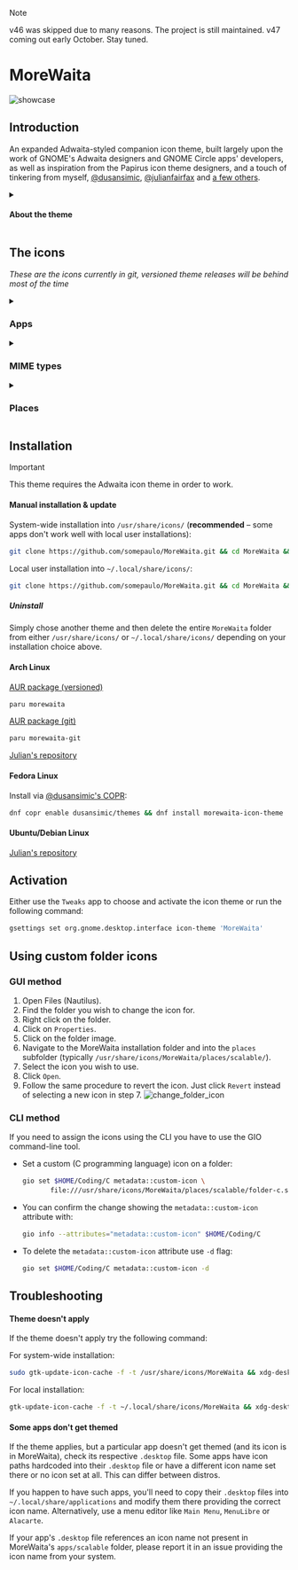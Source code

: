 > [!NOTE]
> v46 was skipped due to many reasons. The project is still maintained. v47 coming out early October. Stay tuned.

# MoreWaita

![showcase](https://repository-images.githubusercontent.com/543632052/3eca878b-6b04-49d9-a5f6-c369569fa610)

## Introduction

An expanded Adwaita-styled companion icon theme, built largely upon the work of GNOME's Adwaita designers and GNOME Circle apps' developers, as well as inspiration from the Papirus icon theme designers, and a touch of tinkering from myself, [@dusansimic](https://github.com/dusansimic), [@julianfairfax](https://github.com/julianfairfax) and [a few others](https://github.com/somepaulo/MoreWaita/graphs/contributors).

<details>
<summary><h4>About the theme</h4></summary>

The purpose of this theme is to provide third-party apps with a consistent look and feel in Gnome Shell.

The goal of MoreWaita is to add to Adwaita, not modify it, and to do roughly what Breeze does for KDE. This theme does not override any Adwaita icons, nor any Gnome Circle apps icons, nor icons that generally fit into the Adwaita paradigm (like Transmission GTK). Currently, this theme is way less all-inclusive than many others, but the aim is to be on par with Papirus some day. However, this is (mostly) a one-man hobby effort, albeit with some greatly appreciated help, so suggestions, requests, PRs and contributions are very welcome. Please read CONTRIBUTING.md before submitting PRs.

For most icons, especially branded ones, the general idea is to stay as close as possible to the original icons – to the point of using them in full – and giving them the distinct Adwaita 'perspective' and general flatness. One thing this theme deviates from is the Gnome colour palette in brand icons – MoreWaita keeps the brand colours.

This theme is built and tested against vanilla Gnome on Arch Linux. If an icon is in the theme, but is not applying to your app, please open an issue and mention the icon name referenced in your app's `.desktop` file.
</details>

## The icons

_These are the icons currently in git, versioned theme releases will be behind most of the time_
<details>
<summary><h3>Apps</h3></summary>
![icon](./apps/scalable/abiword.svg)
![icon](./apps/scalable/gnome-aisleriot.svg)
![icon](./apps/scalable/alacritty.svg "Alacritty")
![icon](./apps/scalable/androidstudio.svg)
![icon](./apps/scalable/android-studio-canary.svg)
![icon](./apps/scalable/anydesk.svg)
![icon](./apps/scalable/ardour.svg)
![icon](./apps/scalable/atomix.svg)
![icon](./apps/scalable/audacity.svg "Audacity")
![icon](./apps/scalable/bitwarden.svg)
![icon](./apps/scalable/bitwig-studio.svg)
![icon](./apps/scalable/bleachbit.svg)
![icon](./apps/scalable/blender.svg "Blender")
![icon](./apps/scalable/brave-desktop.svg "Brave")
![icon](./apps/scalable/dev.bsnes.bsnes.svg)
![icon](./apps/scalable/btop.svg)
![icon](./apps/scalable/accessories-character-map.svg)
![icon](./apps/scalable/calibre.svg)
![icon](./apps/scalable/calibre-ebook-edit.svg)
![icon](./apps/scalable/calibre-viewer.svg)
![icon](./apps/scalable/carla.svg)
![icon](./apps/scalable/carla-control.svg)
![icon](./apps/scalable/cawbird.svg)
![icon](./apps/scalable/chromium-browser.svg)
![icon](./apps/scalable/clamtk.svg)
![icon](./apps/scalable/com.github.rafostar.Clapper.svg)
![icon](./apps/scalable/CMakeSetup.svg)
![icon](./apps/scalable/codeblocks.svg)
![icon](./apps/scalable/code-oss.svg)
![icon](./apps/scalable/corectrl.svg)
![icon](./apps/scalable/cups.svg)
![icon](./apps/scalable/darktable.svg)
![icon](./apps/scalable/resolve.svg)
![icon](./apps/scalable/dbeaver.svg)
![icon](./apps/scalable/preferences-desktop-theme.svg)
![icon](./apps/scalable/discord.svg)
![icon](./apps/scalable/discord-canary.svg)
![icon](./apps/scalable/org.DolphinEmu.dolphin-emu.svg)
![icon](./apps/scalable/eclipse.svg)
![icon](./apps/scalable/electron.svg)
![icon](./apps/scalable/electrum.svg)
![icon](./apps/scalable/io.element.Element.svg "Element")
![icon](./apps/scalable/enpass.svg)
![icon](./apps/scalable/etcher.svg)
![icon](./apps/scalable/facebook-messenger.svg)
![icon](./apps/scalable/org.fdroid.Repomaker.svg)
![icon](./apps/scalable/figma.svg)
![icon](./apps/scalable/filezilla.svg "FileZilla")
![icon](./apps/scalable/firefox.svg "Firefox")
![icon](./apps/scalable/firefox-developer-edition.svg)
![icon](./apps/scalable/firewall-config.svg)
![icon](./apps/scalable/fish.svg)
![icon](./apps/scalable/flightgear.svg)
![icon](./apps/scalable/fgcom.svg)
![icon](./apps/scalable/foobar2000.svg)
![icon](./apps/scalable/freac.svg)
![icon](./apps/scalable/freetube.svg)
![icon](./apps/scalable/fuse-emulator.svg)
![icon](./apps/scalable/gda-browser-5.0.svg)
![icon](./apps/scalable/gda-control-center.svg)
![icon](./apps/scalable/geany.svg)
![icon](./apps/scalable/genymotion.svg)
![icon](./apps/scalable/gimp.svg "GIMP")
![icon](./apps/scalable/github-desktop.svg)
![icon](./apps/scalable/gitkraken.svg)
![icon](./apps/scalable/godot.svg "Godot")
![icon](./apps/scalable/google-chrome.svg)
![icon](./apps/scalable/google-earth.svg)
![icon](./apps/scalable/gparted.svg)
![icon](./apps/scalable/gpsd-logo.svg)
![icon](./apps/scalable/grapejuice.svg)
![icon](./apps/scalable/grapejuice-roblox-player.svg)
![icon](./apps/scalable/grapejuice-roblox-studio.svg)
![icon](./apps/scalable/grub-customizer.svg)
![icon](./apps/scalable/gsmartcontrol.svg)
![icon](./apps/scalable/gufw.svg)
![icon](./apps/scalable/fr.handbrake.ghb.svg)
![icon](./apps/scalable/hardinfo.svg)
![icon](./apps/scalable/headlines.svg)
![icon](./apps/scalable/heroic.svg)
![icon](./apps/scalable/hp_logo.svg)
![icon](./apps/scalable/htop.svg)
![icon](./apps/scalable/hwloc.svg)
![icon](./apps/scalable/org.inkscape.Inkscape.svg)
![icon](./apps/scalable/insomnia.svg)
![icon](./apps/scalable/java-openjdk.svg)
![icon](./apps/scalable/jdownloader.svg)
![icon](./apps/scalable/fleet.svg)
![icon](./apps/scalable/intellij.svg)
![icon](./apps/scalable/clion.svg)
![icon](./apps/scalable/datagrip.svg)
![icon](./apps/scalable/dataspell.svg)
![icon](./apps/scalable/goland.svg)
![icon](./apps/scalable/phpstorm.svg)
![icon](./apps/scalable/pycharm.svg)
![icon](./apps/scalable/rider.svg)
![icon](./apps/scalable/rubymine.svg)
![icon](./apps/scalable/webstorm.svg)
![icon](./apps/scalable/jetbrains-toolbox.svg)
![icon](./apps/scalable/josm.svg)
![icon](./apps/scalable/jupyter.svg)
![icon](./apps/scalable/kate.svg)
![icon](./apps/scalable/keepassxc.svg)
![icon](./apps/scalable/kdenlive.svg)
![icon](./apps/scalable/kitty.svg)
![icon](./apps/scalable/kolourpaint.svg)
![icon](./apps/scalable/krita.svg)
![icon](./apps/scalable/kruler.svg)
![icon](./apps/scalable/kvantum.svg)
![icon](./apps/scalable/libreoffice-writer.svg)
![icon](./apps/scalable/libreoffice-calc.svg)
![icon](./apps/scalable/libreoffice-impress.svg)
![icon](./apps/scalable/libreoffice-draw.svg)
![icon](./apps/scalable/libreoffice-math.svg)
![icon](./apps/scalable/libreoffice-base.svg)
![icon](./apps/scalable/libreoffice-chart.svg)
![icon](./apps/scalable/libreoffice-basic.svg)
![icon](./apps/scalable/libreoffice-startcenter.svg)
![icon](./apps/scalable/librewolf.svg)
![icon](./apps/scalable/liferea.svg)
![icon](./apps/scalable/lvim.svg)
![icon](./apps/scalable/mailspring.svg)
![icon](./apps/scalable/mathematica.svg)
![icon](./apps/scalable/mattermost.svg)
![icon](./apps/scalable/mediainfo.svg)
![icon](./apps/scalable/com.tonikelope.MegaBasterd.svg)
![icon](./apps/scalable/net.kuribo64.melonDS.svg)
![icon](./apps/scalable/menulibre.svg)
![icon](./apps/scalable/micro.svg)
![icon](./apps/scalable/microsoft-edge.svg)
![icon](./apps/scalable/minecraft.svg)
![icon](./apps/scalable/mockoon.svg)
![icon](./apps/scalable/monero.svg)
![icon](./apps/scalable/mpv.svg)
![icon](./apps/scalable/mumble.svg)
![icon](./apps/scalable/nvim.svg)
![icon](./apps/scalable/gnome-nettool.svg)
![icon](./apps/scalable/preferences-system-network.svg)
![icon](./apps/scalable/network-wired.svg)
![icon](./apps/scalable/nextcloud.svg)
![icon](./apps/scalable/nufraw.svg)
![icon](./apps/scalable/nvidia.svg)
![icon](./apps/scalable/nvtop.svg)
![icon](./apps/scalable/com.obsproject.Studio.svg)
![icon](./apps/scalable/obsidian.svg)
![icon](./apps/scalable/onetagger.svg)
![icon](./apps/scalable/org.onlyoffice.desktopeditors.svg)
![icon](./apps/scalable/openra-cnc.svg)
![icon](./apps/scalable/openra-d2k.svg)
![icon](./apps/scalable/openra-ra.svg)
![icon](./apps/scalable/opera.svg)
![icon](./apps/scalable/osmscout-server.svg)
![icon](./apps/scalable/pacseek.svg)
![icon](./apps/scalable/pamac.svg)
![icon](./apps/scalable/org.parlatype.Parlatype.svg)
![icon](./apps/scalable/pavucontrol.svg)
![icon](./apps/scalable/pidgin.svg)
![icon](./apps/scalable/net.poedit.Poedit.svg)
![icon](./apps/scalable/popcorntime.svg)
![icon](./apps/scalable/postman.svg)
![icon](./apps/scalable/org.gnome.PowerStats.svg)
![icon](./apps/scalable/prismlauncher.svg)
![icon](./apps/scalable/projectM.svg)
![icon](./apps/scalable/protonmail-bridge.svg)
![icon](./apps/scalable/protonvpn-gui.svg)
![icon](./apps/scalable/pulsar.svg)
![icon](./apps/scalable/pure-maps.svg)
![icon](./apps/scalable/qbittorrent.svg)
![icon](./apps/scalable/qt5ct.svg)
![icon](./apps/scalable/assistant.svg)
![icon](./apps/scalable/qdbusviewer.svg)
![icon](./apps/scalable/QtProject-designer.svg)
![icon](./apps/scalable/linguist.svg)
![icon](./apps/scalable/qv4l2.svg)
![icon](./apps/scalable/io.github.quodlibet.QuodLibet.svg)
![icon](./apps/scalable/io.github.quodlibet.ExFalso.svg)
![icon](./apps/scalable/qutebrowser.svg)
![icon](./apps/scalable/rawtherapee.svg)
![icon](./apps/scalable/rstudio.svg)
![icon](./apps/scalable/saber.svg)
![icon](./apps/scalable/scrcpy.svg)
![icon](./apps/scalable/guiscrcpy.svg)
![icon](./apps/scalable/scribus.svg)
![icon](./apps/scalable/session-desktop.svg)
![icon](./apps/scalable/setzer.svg)
![icon](./apps/scalable/shotwell.svg)
![icon](./apps/scalable/one.alynx.showmethekey.svg)
![icon](./apps/scalable/signal-desktop.svg)
![icon](./apps/scalable/skypeforlinux.svg)
![icon](./apps/scalable/slack.svg)
![icon](./apps/scalable/system-software-install.svg)
![icon](./apps/scalable/soundconverter.svg)
![icon](./apps/scalable/spek.svg)
![icon](./apps/scalable/spotify.svg)
![icon](./apps/scalable/spyder.svg)
![icon](./apps/scalable/standard-notes.svg)
![icon](./apps/scalable/steam-icon.svg)
![icon](./apps/scalable/stellarium.svg)
![icon](./apps/scalable/stoken-gui.svg)
![icon](./apps/scalable/strawberry.svg)
![icon](./apps/scalable/sublime-merge.svg)
![icon](./apps/scalable/sublime-text.svg)
![icon](./apps/scalable/surfshark.svg)
![icon](./apps/scalable/syncthing-gtk.svg)
![icon](./apps/scalable/teams.svg)
![icon](./apps/scalable/TeamViewer.svg)
![icon](./apps/scalable/telegram.svg)
![icon](./apps/scalable/texstudio.svg)
![icon](./apps/scalable/thunderbird.svg)
![icon](./apps/scalable/todoist.svg)
![icon](./apps/scalable/tor-browser.svg)
![icon](./apps/scalable/unityhub.svg)
![icon](./apps/scalable/unity-editor-icon.svg)
![icon](./apps/scalable/viber.svg)
![icon](./apps/scalable/vim.svg)
![icon](./apps/scalable/virtualbox.svg)
![icon](./apps/scalable/virt-manager.svg)
![icon](./apps/scalable/visual-studio-code.svg)
![icon](./apps/scalable/vivaldi.svg)
![icon](./apps/scalable/vlc.svg)
![icon](./apps/scalable/vmware-workstation.svg)
![icon](./apps/scalable/vscodium.svg)
![icon](./apps/scalable/warpinator.svg)
![icon](./apps/scalable/com.github.eneshecan.WhatsAppForLinux.svg)
![icon](./apps/scalable/windscribe.svg)
![icon](./apps/scalable/xdvi.svg)
![icon](./apps/scalable/xsane.svg)
![icon](./apps/scalable/yandex-browser.svg)
![icon](./apps/scalable/yuzu.svg)
![icon](./apps/scalable/Zoom.svg)
![icon](./apps/scalable/zrythm.svg)
</details>
<details>
<summary><h3>MIME types</h3></summary>

![icon](./mimes/scalable/android-package-archive.svg)
![icon](./mimes/scalable/application-x-iso9600-appimage.svg) 
![icon](./mimes/scalable/application-x-deb.svg) 
![icon](./mimes/scalable/application-vnd.flatpak.svg) 
![icon](./mimes/scalable/application-x-rpm.svg) 
![icon](./mimes/scalable/application-vnd.snap.svg) 
![icon](./mimes/scalable/application-x-cd-image.svg) 
![icon](./mimes/scalable/application-x-java-archive.svg) 
![icon](./mimes/scalable/application-vnd.adobe.aftereffects.project.svg) 
![icon](./mimes/scalable/application-illustrator.svg) 
![icon](./mimes/scalable/application-x-adobe-indesign.svg) 
![icon](./mimes/scalable/application-x-photoshop.svg) 
![icon](./mimes/scalable/application-vnd.adobe.xd.svg) 
![icon](./mimes/scalable/application-x-audacity-project.svg) 
![icon](./mimes/scalable/application-x-bitwig-studio.svg) 
![icon](./mimes/scalable/com.bitwig.BitwigStudio.audio-x.dawproject.svg) 
![icon](./mimes/scalable/text-x-c.svg) 
![icon](./mimes/scalable/text-x-chdr.svg) 
![icon](./mimes/scalable/text-x-cpp.svg) 
![icon](./mimes/scalable/text-x-cpphdr.svg) 
![icon](./mimes/scalable/text-x-csharp.svg) 
![icon](./mimes/scalable/application-vnd.comicbook+zip.svg) 
![icon](./mimes/scalable/text-css.svg) 
![icon](./mimes/scalable/application-epub+zip.svg) 
![icon](./mimes/scalable/text-x-go.svg) 
![icon](./mimes/scalable/application-x-godot-project.svg) 
![icon](./mimes/scalable/application-vnd.iccprofile.svg) 
![icon](./mimes/scalable/text-x-java.svg) 
![icon](./mimes/scalable/text-x-javascript.svg) 
![icon](./mimes/scalable/application-json.svg) 
![icon](./mimes/scalable/text-x-lua.svg) 
![icon](./mimes/scalable/text-x-makefile.svg) 
![icon](./mimes/scalable/application-mathematica.svg) 
![icon](./mimes/scalable/text-x-markdown.svg) 
![icon](./mimes/scalable/text-x-meson.svg) 
![icon](./mimes/scalable/application-x-model.svg) 
![icon](./mimes/scalable/application-octet-stream.svg) 
![icon](./mimes/scalable/oasis-text.svg) 
![icon](./mimes/scalable/oasis-spreadsheet.svg) 
![icon](./mimes/scalable/oasis-presentation.svg) 
![icon](./mimes/scalable/oasis-drawing.svg) 
![icon](./mimes/scalable/oasis-web.svg) 
![icon](./mimes/scalable/oasis-database.svg) 
![icon](./mimes/scalable/oasis-formula.svg) 
![icon](./mimes/scalable/oasis-master-document.svg) 
![icon](./mimes/scalable/oasis-empty.svg) 
![icon](./mimes/scalable/oasis-text-template.svg) 
![icon](./mimes/scalable/oasis-spreadsheet-template.svg) 
![icon](./mimes/scalable/oasis-presentation-template.svg) 
![icon](./mimes/scalable/oasis-drawing-template.svg) 
![icon](./mimes/scalable/oasis-web-template.svg) 
![icon](./mimes/scalable/oasis-database-template.svg) 
![icon](./mimes/scalable/oasis-formula-template.svg) 
![icon](./mimes/scalable/oasis-master-document-template.svg) 
![icon](./mimes/scalable/oasis-empty-template.svg) 
![icon](./mimes/scalable/text-x-patch.svg) 
![icon](./mimes/scalable/application-x-perl.svg) 
![icon](./mimes/scalable/application-pgp-encrypted.svg) 
![icon](./mimes/scalable/application-pgp-keys.svg) 
![icon](./mimes/scalable/application-pgp-signature.svg) 
![icon](./mimes/scalable/application-pkix-cert.svg) 
![icon](./mimes/scalable/application-x-php.svg) 
![icon](./mimes/scalable/application-postscript.svg) 
![icon](./mimes/scalable/text-x-python.svg) 
![icon](./mimes/scalable/application-x-python-bytecode.svg) 
![icon](./mimes/scalable/text-x-r.svg) 
![icon](./mimes/scalable/text-x-r-markdown.svg) 
![icon](./mimes/scalable/text-x-ruby.svg) 
![icon](./mimes/scalable/text-rust.svg) 
![icon](./mimes/scalable/application-vnd.scribus.svg) 
![icon](./mimes/scalable/text-x-script.svg) 
![icon](./mimes/scalable/application-x-subrip.svg) 
![icon](./mimes/scalable/text-x-tex.svg) 
![icon](./mimes/scalable/application-x-theme.svg) 
![icon](./mimes/scalable/application-toml.svg) 
![icon](./mimes/scalable/application-x-bittorrent.svg) 
![icon](./mimes/scalable/text-x-gettext-translation.svg) 
![icon](./mimes/scalable/text-x-gettext-translation-template.svg) 
![icon](./mimes/scalable/application-x-gettext-translation.svg) 
![icon](./mimes/scalable/text-x-typescript.svg) 
![icon](./mimes/scalable/text-x-vala.svg) 
![icon](./mimes/scalable/application-xml.svg) 
![icon](./mimes/scalable/application-x-xopp.svg) 
![icon](./mimes/scalable/application-x-yaml.svg) 
![icon](./mimes/scalable/virtualbox-hdd.svg) 
![icon](./mimes/scalable/virtualbox-ova.svg) 
![icon](./mimes/scalable/virtualbox-ovf.svg) 
![icon](./mimes/scalable/virtualbox-vbox.svg) 
![icon](./mimes/scalable/virtualbox-vbox-extpack.svg) 
![icon](./mimes/scalable/virtualbox-vdi.svg) 
![icon](./mimes/scalable/virtualbox-vhd.svg) 
![icon](./mimes/scalable/virtualbox-vmdk.svg)
</details>
<details>
<summary><h3>Places</h3></summary>

![icon](./places/scalable/folder-appimage.svg "AppImage")
![icon](./places/scalable/folder-arduino.svg "Arduino")
![icon](./places/scalable/folder-backup.svg "Backup")
![icon](./places/scalable/folder-bitwig.svg "Bitwig")
![icon](./places/scalable/folder-books.svg "Books")
![icon](./places/scalable/folder-c.svg "C")
![icon](./places/scalable/folder-code.svg "Code")
![icon](./places/scalable/folder-codeberg.svg "Codeberg")
![icon](./places/scalable/folder-cplusplus.svg "C++")
![icon](./places/scalable/folder-csharp.svg "C#")
![icon](./places/scalable/folder-dropbox.svg "Dropbox")
![icon](./places/scalable/folder-freecad.svg "FreeCAD")
![icon](./places/scalable/folder-games.svg "Games")
![icon](./places/scalable/folder-git.svg "Git")
![icon](./places/scalable/folder-github.svg "GitHub")
![icon](./places/scalable/folder-gitlab.svg "GitLab")
![icon](./places/scalable/folder-gnome.svg "GNOME")
![icon](./places/scalable/folder-go.svg "GO")
![icon](./places/scalable/folder-godot.svg "Godot")
![icon](./places/scalable/folder-java.svg "Java")
![icon](./places/scalable/folder-kde.svg "KDE")
![icon](./places/scalable/folder-kicad.svg "KiCad")
![icon](./places/scalable/folder-lua.svg "Lua")
![icon](./places/scalable/folder-money.svg "Money")
![icon](./places/scalable/folder-nextcloud.svg "NextCloud")
![icon](./places/scalable/folder-openscad.svg "OpenSCAD")
![icon](./places/scalable/folder-private.svg "Private")
![icon](./places/scalable/folder-projects.svg "Projects")
![icon](./places/scalable/folder-python.svg "Python")
![icon](./places/scalable/folder-r.svg "R")
![icon](./places/scalable/folder-ruby.svg "Ruby")
![icon](./places/scalable/folder-rust.svg "Rust")
![icon](./places/scalable/folder-syncthing.svg "Syncthing")
![icon](./places/scalable/folder-temp.svg "Temp")
![icon](./places/scalable/folder-vala.svg "Vala")

### Legacy Places
![icon](./places/scalable/folder-appimage-legacy.svg "AppImage")
![icon](./places/scalable/folder-arduino-legacy.svg "Arduino")
![icon](./places/scalable/folder-backup-legacy.svg "Backup")
![icon](./places/scalable/folder-bitwig-legacy.svg "Bitwig")
![icon](./places/scalable/folder-books-legacy.svg "Books")
![icon](./places/scalable/folder-c-legacy.svg "C")
![icon](./places/scalable/folder-code-legacy.svg "Code")
![icon](./places/scalable/folder-codeberg-legacy.svg "Codeberg")
![icon](./places/scalable/folder-cplusplus-legacy.svg "C++")
![icon](./places/scalable/folder-csharp-legacy.svg "C#")
![icon](./places/scalable/folder-dropbox-legacy.svg "Dropbox")
![icon](./places/scalable/folder-freecad-legacy.svg "FreeCAD")
![icon](./places/scalable/folder-games-legacy.svg "Games")
![icon](./places/scalable/folder-git-legacy.svg "Git")
![icon](./places/scalable/folder-github-legacy.svg "GitHub")
![icon](./places/scalable/folder-gitlab-legacy.svg "GitLab")
![icon](./places/scalable/folder-gnome-legacy.svg "GNOME")
![icon](./places/scalable/folder-go-legacy.svg "GO")
![icon](./places/scalable/folder-godot-legacy.svg "Godot")
![icon](./places/scalable/folder-java-legacy.svg "Java")
![icon](./places/scalable/folder-kde-legacy.svg "KDE")
![icon](./places/scalable/folder-kicad-legacy.svg "KiCad")
![icon](./places/scalable/folder-lua-legacy.svg "Lua")
![icon](./places/scalable/folder-money-legacy.svg "Money")
![icon](./places/scalable/folder-nextcloud-legacy.svg "NextCloud")
![icon](./places/scalable/folder-openscad-legacy.svg "OpenSCAD")
![icon](./places/scalable/folder-private-legacy.svg "Private")
![icon](./places/scalable/folder-projects-legacy.svg "Projects")
![icon](./places/scalable/folder-python-legacy.svg "Python")
![icon](./places/scalable/folder-r-legacy.svg "R")
![icon](./places/scalable/folder-ruby-legacy.svg "Ruby")
![icon](./places/scalable/folder-rust-legacy.svg "Rust")
![icon](./places/scalable/folder-syncthing-legacy.svg "Syncthing")
![icon](./places/scalable/folder-temp-legacy.svg "Temp")
![icon](./places/scalable/folder-vala-legacy.svg "Vala")
</details>

## Installation

> [!IMPORTANT]
> This theme requires the Adwaita icon theme in order to work.

#### Manual installation & update

System-wide installation into `/usr/share/icons/` (**recommended** – some apps don't work well with local user installations):

```sh
git clone https://github.com/somepaulo/MoreWaita.git && cd MoreWaita && sudo ./install.sh
```

Local user installation into `~/.local/share/icons/`:

```sh
git clone https://github.com/somepaulo/MoreWaita.git && cd MoreWaita && ./install.sh
```

##### Uninstall

Simply chose another theme and then delete the entire `MoreWaita` folder from either `/usr/share/icons/` or `~/.local/share/icons/` depending on your installation choice above.

#### Arch Linux

[AUR package (versioned)](https://aur.archlinux.org/packages/morewaita)

```sh
paru morewaita
```

[AUR package (git)](https://aur.archlinux.org/packages/morewaita-git)

```sh
paru morewaita-git
```

[Julian's repository](https://gitlab.com/julianfairfax/package-repo#how-to-add-repository-for-arch-based-linux-distributions)

#### Fedora Linux

Install via [@dusansimic's COPR](https://copr.fedorainfracloud.org/coprs/dusansimic/themes):

```sh
dnf copr enable dusansimic/themes && dnf install morewaita-icon-theme
```

#### Ubuntu/Debian Linux

[Julian's repository](https://gitlab.com/julianfairfax/package-repo#how-to-add-repository-for-debian-based-linux-distributions)

## Activation

Either use the `Tweaks` app to choose and activate the icon theme or run the following command:

```sh
gsettings set org.gnome.desktop.interface icon-theme 'MoreWaita'
```

## Using custom folder icons

### GUI method

1. Open Files (Nautilus).
2. Find the folder you wish to change the icon for.
3. Right click on the folder.
4. Click on `Properties`.
5. Click on the folder image.
6. Navigate to the MoreWaita installation folder and into the `places` subfolder (typically `/usr/share/icons/MoreWaita/places/scalable/`).
7. Select the icon you wish to use.
8. Click `Open`.
9. Follow the same procedure to revert the icon. Just click `Revert` instead of selecting a new icon in step 7.
![change_folder_icon](https://github.com/somepaulo/MoreWaita/assets/15643750/05e88cbc-3c77-4e1b-a8bd-3e15b84972fa)

### CLI method

If you need to assign the icons using the CLI you have to use the GIO command-line tool.

- Set a custom (C programming language) icon on a folder:

    ```sh
    gio set $HOME/Coding/C metadata::custom-icon \
           file:///usr/share/icons/MoreWaita/places/scalable/folder-c.svg
    ```

- You can confirm the change showing the `metadata::custom-icon` attribute with:

    ```sh
    gio info --attributes="metadata::custom-icon" $HOME/Coding/C
    ```

- To delete the `metadata::custom-icon` attribute use `-d` flag:

    ```sh
    gio set $HOME/Coding/C metadata::custom-icon -d
    ```

## Troubleshooting

#### Theme doesn't apply

If the theme doesn't apply try the following command:

For system-wide installation:

```sh
sudo gtk-update-icon-cache -f -t /usr/share/icons/MoreWaita && xdg-desktop-menu forceupdate
```

For local installation:

```sh
gtk-update-icon-cache -f -t ~/.local/share/icons/MoreWaita && xdg-desktop-menu forceupdate
```

#### Some apps don't get themed

If the theme applies, but a particular app doesn't get themed (and its icon is in MoreWaita), check its respective `.desktop` file. Some apps have icon paths hardcoded into their `.desktop` file or have a different icon name set there or no icon set at all. This can differ between distros.

If you happen to have such apps, you'll need to copy their `.desktop` files into `~/.local/share/applications` and modify them there providing the correct icon name. Alternatively, use a menu editor like `Main Menu`, `MenuLibre` or `Alacarte`.

If your app's `.desktop` file references an icon name not present in MoreWaita's `apps/scalable` folder, please report it in an issue providing the icon name from your system.

